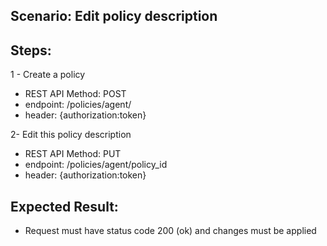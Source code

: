 ## Scenario: Edit policy description 
## Steps:
1 - Create a policy

- REST API Method: POST
- endpoint: /policies/agent/
- header: {authorization:token}

2- Edit this policy description

- REST API Method: PUT
- endpoint: /policies/agent/policy_id
- header: {authorization:token}


## Expected Result:
- Request must have status code 200 (ok) and changes must be applied
